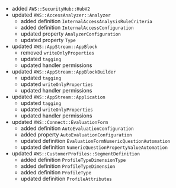 - added `AWS::SecurityHub::HubV2`
- updated `AWS::AccessAnalyzer::Analyzer`
  - added definition `InternalAccessAnalysisRuleCriteria`
  - added definition `InternalAccessConfiguration`
  - updated property `AnalyzerConfiguration`
  - updated property `Type`
- updated `AWS::AppStream::AppBlock`
  - removed `writeOnlyProperties`
  - updated `tagging`
  - updated handler permissions
- updated `AWS::AppStream::AppBlockBuilder`
  - updated `tagging`
  - updated `writeOnlyProperties`
  - updated handler permissions
- updated `AWS::AppStream::Application`
  - updated `tagging`
  - updated `writeOnlyProperties`
  - updated handler permissions
- updated `AWS::Connect::EvaluationForm`
  - added definition `AutoEvaluationConfiguration`
  - added property `AutoEvaluationConfiguration`
  - updated definition `EvaluationFormNumericQuestionAutomation`
  - updated definition `NumericQuestionPropertyValueAutomation`
- updated `AWS::CustomerProfiles::SegmentDefinition`
  - added definition `ProfileTypeDimensionType`
  - added definition `ProfileTypeDimension`
  - added definition `ProfileType`
  - updated definition `ProfileAttributes`
